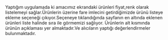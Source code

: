 Yaptığım uygulamada ki amacımız ekrandaki ürünleri fiyat,renk olarak listelemeyi sağlar.Ürünlerin üzerine fare imlecini getirdiğimizde ürünü listeye ekleme seçeneği çıkıyor.Seçeneye tıklandığında sayfanın en altında eklenen ürünleri liste halinde sıra ile görmemizi sağlıyor.
Ürünlerin alt kısmında ürünün açıklaması yer almaktadır.Ve alıcıların yaptığı değerlendirmeler bulunmaktadır.
